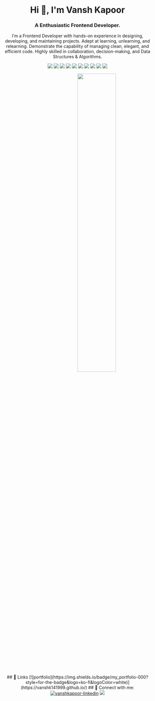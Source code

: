 <!DOCTYPE html>
<html>
<body>
<h1 align="center">Hi 👋, I'm Vansh Kapoor</h1>
<h3 align="center">A Enthusiastic Frontend Developer.</h3>
<p align="center">I'm a Frontend Developer with hands-on experience in designing, developing, and maintaining projects. Adept at learning, unlearning, and relearning. Demonstrate the capability of managing clean, elegant, and efficient code. Highly skilled in collaboration, decision-making, and Data Structures & Algorithms.</p>
<p align= "center">
<img src="https://img.shields.io/badge/HTML-orange"/>
<img src="https://img.shields.io/badge/CSS-blue"/>
<img src="https://img.shields.io/badge/Javascript-red"/>
<img src="https://img.shields.io/badge/React-blue"/>
<img src="https://img.shields.io/badge/Electron-1B1C26"/>
<img src="https://img.shields.io/badge/PHP-blue"/>
<img src="https://img.shields.io/badge/SQL-DC8903"/>
<img src="https://img.shields.io/badge/Node-green"/>
<img src="https://img.shields.io/badge/Express-blueviolet"/>
<img src="https://img.shields.io/badge/Mongodb-brightgreen"/>
</p>
<div align="center">
<p align="center"><a href="#"><img style="margin-left:25%" width="50%" align="center" height="auto" src="https://sagarmude.netlify.app/static/media/avatar.711110cc.svg" height="175px"/></a></p>
</div>
<div align="center">
## 🔗 Links
[![portfolio](https://img.shields.io/badge/my_portfolio-000?style=for-the-badge&logo=ko-fi&logoColor=white)](https://vanshk141999.github.io/)
## 🔗 Connect with me:
<span align="left">
  <a href="https://www.linkedin.com/in/vansh-kapoor-vk/" target="blank"><img src="https://img.shields.io/badge/LinkedIn-0077B5?style=for-the-badge&logo=linkedin&logoColor=white" alt="vanshkapoor-linkedin"/></a>
  <a href="mailto:kvansh297@gmail.com">
    <img src="https://img.shields.io/badge/Gmail-D14836?style=for-the-badge&logo=gmail&logoColor=white"   />
  </a>
</span>
</div>
</body>
</html>
